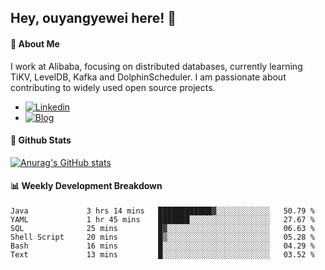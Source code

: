 ## Hey, ouyangyewei here! :wave:

#### :rocket: About Me
I work at Alibaba, focusing on distributed databases, currently learning TiKV, LevelDB, Kafka and DolphinScheduler. I am passionate about contributing to widely used open source projects.

- [![Linkedin](https://img.shields.io/badge/LinkedIn-ouyangyewei-blue)](https://www.linkedin.com/in/ouyangyewei/)
- [![Blog](https://img.shields.io/badge/Blog-yeweiouyang-orange)](https://blog.csdn.net/yeweiouyang)

#### :star2: Github Stats
[![Anurag's GitHub stats](https://github-readme-stats.vercel.app/api?username=ouyangyewei&show_icons=true&cache_seconds=3600&theme=tokyonight)](https://github.com/anuraghazra/github-readme-stats)

#### :bar_chart: Weekly Development Breakdown
<!--START_SECTION:waka-->

```text
Java             3 hrs 14 mins   ████████████▓░░░░░░░░░░░░   50.79 %
YAML             1 hr 45 mins    ███████░░░░░░░░░░░░░░░░░░   27.67 %
SQL              25 mins         █▓░░░░░░░░░░░░░░░░░░░░░░░   06.63 %
Shell Script     20 mins         █▒░░░░░░░░░░░░░░░░░░░░░░░   05.28 %
Bash             16 mins         █░░░░░░░░░░░░░░░░░░░░░░░░   04.29 %
Text             13 mins         █░░░░░░░░░░░░░░░░░░░░░░░░   03.52 %
```

<!--END_SECTION:waka-->
